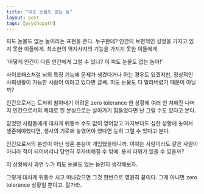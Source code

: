 ```yaml
---
title: "피도 눈물도 없는 놈"
layout: post
tags: [psychopath]
---
```


피도 눈물도 없는 놈이라는 표현을 쓴다. 누구한테? 인간의 보편적인 성정을 가지고 있지 못한 이들에게. 최소한의 역지사지의 기능을 가지지 못한 이들에게. 

'어떻게 인간이 다른 인간에게 그럴 수 있냐? 이 피도 눈물도 없는 놈아!'

사이코패스처럼 뇌의 특정 기능에 문제가 생겼다거나 하는 경우도 있겠지만, 정상적인 사회생활이 가능한 사람이 이러고 있다면 글쎄. 피도 눈물도 다 말라버렸기 때문이 아닐까?

인간으로서는 도저히 참아내기 어려운 zero tolerance 한 상황에 여러 번 처해진 나머지 인간으로서의 제대로 된 본성으로는 살아가기 힘들었다면 난 그럴 수도 있다고 본다. 

믿었던 사람들에게 대차게 뒤통수 수도 없이 얻어맏고 거지보다도 심한 상황에 놓여서 생존해야했다면, 생사의 기로에 놓였어야 했다면 능히 그럴 수 있다고 본다.

인간으로서의 본성이 아닌 생존 본능이 개입했을테니까. 이때는 사람이라도 같은 사람이 아니라 적이 되어버리니 당연히 무자비해질 수 밖에. 용서 따위가 있을 수 있을까?

이 상황에서 과연 누가 피도 눈물도 없는 놈인지 생각해보자. 

그렇게 대차게 뒤통수 치고 떠나갔으면 그것 한번으로 영원히 끝이다. 그게 아니면 zero tolerance 상황일 뿐이고. 잘가라.